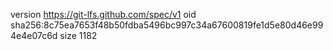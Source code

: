 version https://git-lfs.github.com/spec/v1
oid sha256:8c75ea7653f48b50fdba5496bc997c34a67600819fe1d5e80d46e994e4e07c6d
size 1182
